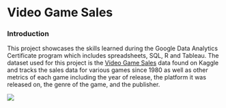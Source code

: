 # Video Game Sales 

### Introduction

This project showcases the skills learned during the Google Data Analytics Certificate program which includes spreadsheets, SQL, R and Tableau. The dataset used for this project is the [Video Game Sales](https://www.kaggle.com/datasets/gregorut/videogamesales) data found on Kaggle and tracks the sales data for various games since 1980 as well as other metrics of each game including the year of release, the platform it was released on, the genre of the game, and the publisher.

![](/pictures/vgsales/id_creation.png)


